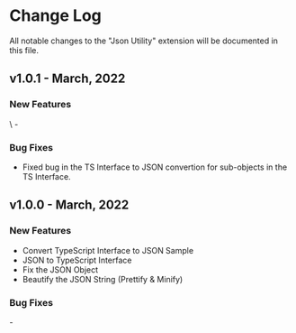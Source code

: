# Change Log

All notable changes to the "Json Utility" extension will be documented in this file.

## v1.0.1 - March, 2022
### New Features
\ -

### Bug Fixes

- Fixed bug in the TS Interface to JSON convertion for sub-objects in the TS Interface.

## v1.0.0 - March, 2022
### New Features
- Convert TypeScript Interface to JSON Sample
- JSON to TypeScript Interface
- Fix the JSON Object
- Beautify the JSON String (Prettify & Minify)

### Bug Fixes

\-